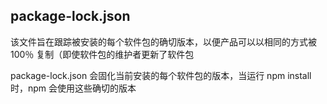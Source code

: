 ## package-lock.json

该文件旨在跟踪被安装的每个软件包的确切版本，以便产品可以以相同的方式被 100％ 复制（即使软件包的维护者更新了软件包

package-lock.json 会固化当前安装的每个软件包的版本，当运行 npm install时，npm 会使用这些确切的版本
